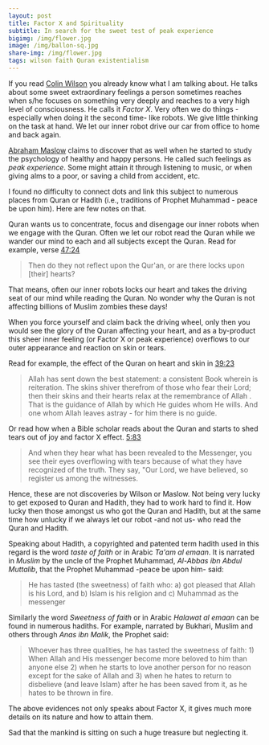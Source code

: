```yaml
---
layout: post
title: Factor X and Spirituality
subtitle: In search for the sweet test of peak experience
bigimg: /img/flower.jpg
image: /img/ballon-sq.jpg
share-img: /img/flower.jpg
tags: wilson faith Quran existentialism 
---
```

If you read [Colin Wilson](https://en.wikipedia.org/wiki/Colin_Wilson) you already know what I am talking about. He talks about some sweet extraordinary feelings a person sometimes reaches when s/he focuses on something very deeply and reaches to a very high level of consciousness. He calls it *Factor X*. Very often we do things -especially when doing it the second time- like robots. We give little thinking on the task at hand. We let our inner robot drive our car from office to home and back again. 

[Abraham Maslow](https://en.wikipedia.org/wiki/Abraham_Maslow) claims to discover that as well when he started to study the psychology of healthy and happy persons. He called such feelings as *peak experience*. Some might attain it through listening to music, or when giving alms to a poor, or saving a child from accident, etc. 

I found no difficulty to connect dots and link this subject to numerous places from Quran or Hadith (i.e., traditions of Prophet Muhammad - peace be upon him). Here are few notes on that. 

Quran wants us to concentrate, focus and disengage our inner robots when we engage with the Quran. Often we let our robot read the Quran while we wander our mind to each and all subjects except the Quran. Read for example, verse [47:24](https://quran.com/47/24)

>Then do they not reflect upon the Qur'an, or are there locks upon [their] hearts?

That means, often our inner robots locks our heart and takes the driving seat of our mind while reading the Quran. No wonder why the Quran is not affecting billions of Muslim zombies these days!

When you force yourself and claim back the driving wheel, only then you would see the glory of the Quran affecting your heart, and as a by-product this sheer inner feeling (or Factor X or peak experience) overflows to our outer appearance and reaction on skin or tears. 

Read for example, the effect of the Quran on heart and skin in [39:23](https://quran.com/39/23)

>Allah has sent down the best statement: a consistent Book wherein is reiteration. The skins shiver therefrom of those who fear their Lord; then their skins and their hearts relax at the remembrance of Allah . That is the guidance of Allah by which He guides whom He wills. And one whom Allah leaves astray - for him there is no guide.

Or read how when a Bible scholar reads about the Quran and starts to shed tears out of joy and factor X effect. [5:83](https://quran.com/5/83)
>And when they hear what has been revealed to the Messenger, you see their eyes overflowing with tears because of what they have recognized of the truth. They say, "Our Lord, we have believed, so register us among the witnesses.

Hence, these are not discoveries by Wilson or Maslow. Not being very lucky to get exposed to Quran and Hadith, they had to work hard to find it. How lucky then those amongst us who got the Quran and Hadith, but at the same time how unlucky if we always let our robot -and not us- who read the Quran and Hadith.

Speaking about Hadith, a copyrighted and patented term hadith used in this regard is the word *taste of faith* or in Arabic *Ta'am al emaan*. It is narrated in *Muslim* by the uncle of the Prophet Muhammad, *Al-Abbas ibn Abdul Muttalib*, that the Prophet Muhammad -peace be upon him- said:

> He has tasted (the sweetness) of faith who: a) got pleased that Allah is his Lord, and b) Islam is his religion and c) Muhammad as the messenger

Similarly the word *Sweetness of faith* or in Arabic *Halawat al emaan* can be found in numerous hadiths. For example, narrated by Bukhari, Muslim and others through *Anas ibn Malik*, the Prophet said:

> Whoever has three qualities, he has tasted the sweetness of faith: 1) When Allah and His messenger become more beloved to him than anyone else 2) when he starts to love another person for no reason except for the sake of Allah and 3) when he hates to return to disbelieve (and leave Islam) after he has been saved from it, as he hates to be thrown in fire.

The above evidences not only speaks about Factor X, it gives much more details on its nature and how to attain them. 

Sad that the mankind is sitting on such a huge treasure but neglecting it. 